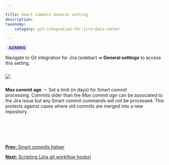 ```yaml
---

title: Smart commits General setting
description:
taxonomy:
    category: git-integration-for-jira-data-center

---
```


<b style='background-color:#EAE5FE; padding:1px 5px; color:#412C92; border-radius:3px; margin: 0 5px; font-size: small;'>ADMINS</b>

Navigate to Git integration for Jira (sidebar) ➜ **General settings** to access this setting.

<img src='/wp-content/uploads/gij-smart-commits-gen-cfg-setting.png' style='display:block;margin:25px auto;max-width:100%' />

**Max commit age**  –  Set a limit (in days) for Smart commit processing. Commits older than the _Max commit age_ can be associated to the Jira issue but any Smart commit commands will not be processed. This protects against cases where old commits are merged into a new repository.

<p>&nbsp;</p>

<br>
<br>

[**Prev:** Smart commits helper](/git-integration-for-jira-data-center/smart-commits-helper-gij-self-managed)

[**Next:** Scripting (Jira git workflow hooks)](/git-integration-for-jira-data-center/Scripting-(Jira-git-workflow-hooks)-gij-self-managed)


